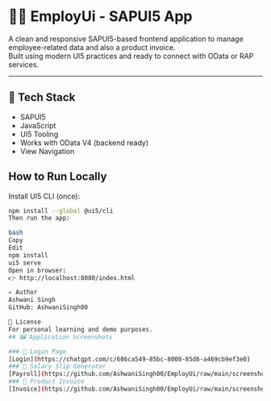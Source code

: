 # 👨‍💼 EmployUi - SAPUI5 App

A clean and responsive SAPUI5-based frontend application to manage employee-related data and also a product invoice.  
Built using modern UI5 practices and ready to connect with OData or RAP services.

---

## 🔧 Tech Stack

- SAPUI5
- JavaScript
- UI5 Tooling
- Works with OData V4 (backend ready)
- View Navigation 



## How to Run Locally

Install UI5 CLI (once):

```bash
npm install --global @ui5/cli
Then run the app:

bash
Copy
Edit
npm install
ui5 serve
Open in browser:
👉 http://localhost:8080/index.html

✍️ Author
Ashwani Singh
GitHub: AshwaniSingh00

📜 License
For personal learning and demo purposes.
## 🖼️ Application Screenshots

### 🔐 Login Page
[Login](https://chatgpt.com/c/686ca549-85bc-8000-85d6-a469cb9ef3e0)
### 💼 Salary Slip Generator
[Payroll](https://github.com/AshwaniSingh00/EmployUi/raw/main/screenshots/EmpPayroll.png)
### 🧾 Product Invoice
[Invoice](https://github.com/AshwaniSingh00/EmployUi/raw/main/screenshots/Invoice.png)
